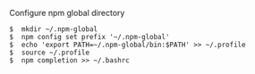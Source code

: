 Configure npm global directory

```
$  mkdir ~/.npm-global
$  npm config set prefix '~/.npm-global'
$  echo 'export PATH=~/.npm-global/bin:$PATH' >> ~/.profile
$  source ~/.profile
$  npm completion >> ~/.bashrc
```
